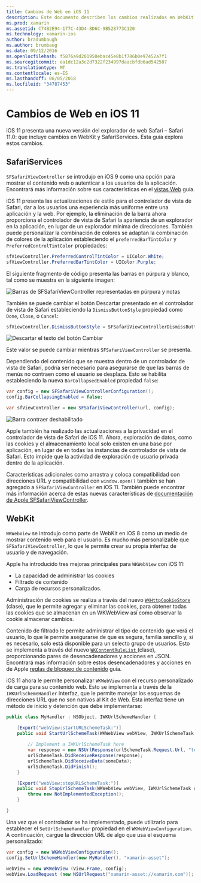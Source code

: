 ```yaml
---
title: Cambios de Web en iOS 11
description: Este documento describen los cambios realizados en WebKit y el marco de trabajo de servicios de Safari en iOS 11. Describe cómo trabajar con actualizaciones en SFSafariViewController y nuevas características en WKWebView de la aplicación de estilos.
ms.prod: xamarin
ms.assetid: C74B2E94-177C-43D4-8D6C-9B528773C120
ms.technology: xamarin-ios
author: bradumbaugh
ms.author: brumbaug
ms.date: 09/12/2016
ms.openlocfilehash: f5876a9d201950ebac45e8b1f786b0e97452a7f1
ms.sourcegitcommit: ea1dc12a3c2d7322f234997daacbfdb6ad542507
ms.translationtype: MT
ms.contentlocale: es-ES
ms.lasthandoff: 06/05/2018
ms.locfileid: "34787453"
---
```

# <a name="web-changes-in-ios-11"></a>Cambios de Web en iOS 11

iOS 11 presenta una nueva versión del explorador de web Safari – Safari 11.0: que incluye cambios en WebKit y SafariServices. Esta guía explora estos cambios.

## <a name="safariservices"></a>SafariServices

`SFSafariViewController` se introdujo en iOS 9 como una opción para mostrar el contenido web o autenticar a los usuarios de la aplicación. Encontrará más información sobre sus características en el [vistas Web](~/ios/user-interface/controls/uiwebview.md#safariviewcontroller) guía.

iOS 11 presenta las actualizaciones de estilo para el controlador de vista de Safari, dar a los usuarios una experiencia más uniforme entre una aplicación y la web. Por ejemplo, la eliminación de la barra ahora proporciona el controlador de vista de Safari la apariencia de un explorador en la aplicación, en lugar de un explorador mínima de direcciones. También puede personalizar la combinación de colores se adaptan la combinación de colores de la aplicación estableciendo el `preferredBarTintColor` y `PreferredControlTintColor` propiedades:

```csharp
sfViewController.PreferredControlTintColor = UIColor.White;
sfViewController.PreferredBarTintColor = UIColor.Purple;
```

El siguiente fragmento de código presenta las barras en púrpura y blanco, tal como se muestra en la siguiente imagen:

![Barras de SFSafariViewController representadas en púrpura y notas](web-images/image1.png)

También se puede cambiar el botón Descartar presentado en el controlador de vista de Safari estableciendo la `DismissButtonStyle` propiedad como `Done`, `Close`, o `Cancel`:

```csharp
sfViewController.DismissButtonStyle = SFSafariViewControllerDismissButtonStyle.Close;
```

![Descartar el texto del botón Cambiar](web-images/image2.png)

Este valor se puede cambiar mientras `SFSafariViewController` se presenta.


Dependiendo del contenido que se muestra dentro de un controlador de vista de Safari, podría ser necesario para asegurarse de que las barras de menús no contraen como el usuario se desplaza. Esto se habilita estableciendo la nueva `BarCollapsedEnabled` propiedad `false`:

```csharp
var config = new SFSafariViewControllerConfiguration();
config.BarCollapsingEnabled = false;

var sfViewController = new SFSafariViewController(url, config);
```

![Barra contraer deshabilitado](web-images/image3.png)

Apple también ha realizado las actualizaciones a la privacidad en el controlador de vista de Safari de iOS 11. Ahora, exploración de datos, como las cookies y el almacenamiento local solo existen en una base por aplicación, en lugar de en todas las instancias de controlador de vista de Safari. Esto impide que la actividad de exploración de usuario privada dentro de la aplicación.

Características adicionales como arrastra y coloca compatibilidad con direcciones URL y compatibilidad con `window.open()` también se han agregado a `SFSafariViewController` en iOS 11. También puede encontrar más información acerca de estas nuevas características de [documentación de Apple SFSafariViewController](https://developer.apple.com/documentation/safariservices/sfsafariviewcontroller?changes=latest_minor).


## <a name="webkit"></a>WebKit

`WKWebView` se introdujo como parte de WebKit en iOS 8 como un medio de mostrar contenido web para el usuario. Es mucho más personalizable que `SFSafariViewController`, lo que le permite crear su propia interfaz de usuario y de navegación.

Apple ha introducido tres mejoras principales para `WKWebView` con iOS 11: 

- La capacidad de administrar las cookies
- Filtrado de contenido
- Carga de recursos personalizados. 

Administración de cookies se realiza a través del nuevo [ `WKHttpCookieStore` ](https://developer.apple.com/documentation/webkit/wkhttpcookiestore) (clase), que le permite agregar y eliminar las cookies, para obtener todas las cookies que se almacenan en un WKWebView así como observar la cookie almacenar cambios.

Contenido de filtrado le permite administrar el tipo de contenido que verá el usuario, lo que le permite asegurarse de que es segura, familia sencillo y, si es necesario, solo está disponible para un selecto grupo de usuarios. Esto se implementa a través del nuevo [ `WKContentRuleList` ](https://developer.apple.com/documentation/webkit/wkcontentrulelist) (clase), proporcionando pares de desencadenadores y acciones en JSON. Encontrará más información sobre estos desencadenadores y acciones en de Apple [reglas de bloqueo de contenido](https://developer.apple.com/library/content/documentation/Extensions/Conceptual/ContentBlockingRules/Introduction/Introduction.html) guía.

iOS 11 ahora le permite personalizar `WKWebView` con el recurso personalizado de carga para su contenido web. Esto se implementa a través de la `IWKUrlSchemeHandler` interfaz, que le permite manejar los esquemas de direcciones URL que no son nativos al Kit de Web. Esta interfaz tiene un método de inicio y detención que debe implementarse:

```csharp
public class MyHandler : NSObject, IWKUrlSchemeHandler {

    [Export("webView:startURLSchemeTask:")]
    public void StartUrlSchemeTask(WKWebView webView, IWKUrlSchemeTask urlSchemeTask){
        
        // Implement a IWKUrlSchemeTask here
        var response = new NSUrlResponse(urlSchemeTask.Request.Url, "text/html", ContentLength, null);
        urlSchemeTask.DidReceiveResponse(response);
        urlSchemeTask.DidReceiveData(someData);
        urlSchemeTask.DidFinish();
    }

    [Export("webView:stopURLSchemeTask:")]
    public void StopUrlSchemeTask(WKWebView webView, IWKUrlSchemeTask urlSchemeTask){
        throw new NotImplementedException();
    }

}
``` 

Una vez que el controlador se ha implementado, puede utilizarlo para establecer el `SetUrlSchemeHandler` propiedad en el `WKWebViewConfiguration`. A continuación, cargue la dirección URL de algo que usa el esquema personalizado:

```csharp
var config = new WKWebViewConfiguration();
config.SetUrlSchemeHandler(new MyHandler(), "xamarin-asset");

webView = new WKWebView (View.Frame, config);
webView.LoadRequest (new NSUrlRequest("xamarin-asset://xamarin.com"));
```

